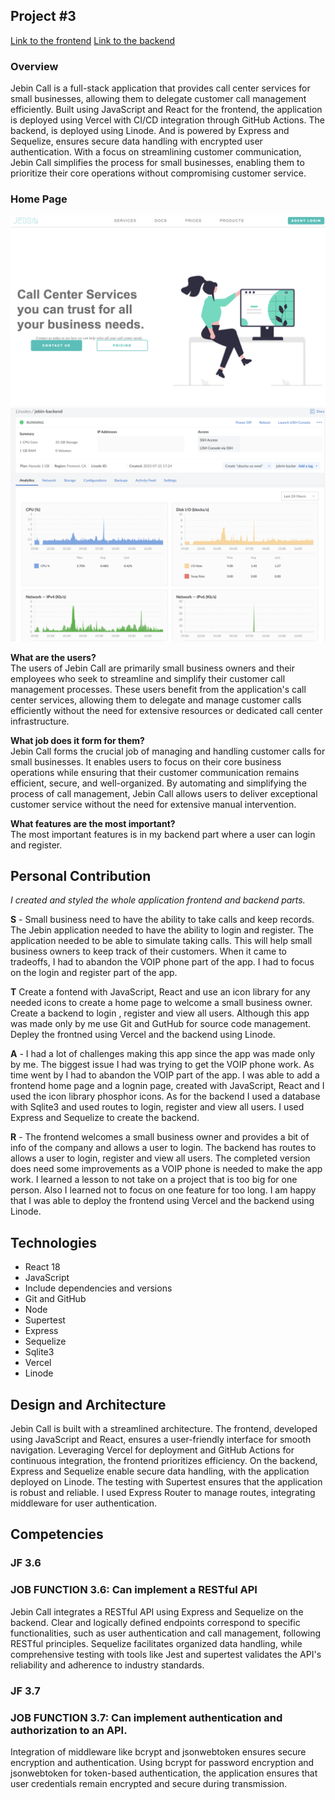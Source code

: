 ## Project #3
[Link to the frontend](https://github.com/ejero/Jebin-call)
[Link to the backend](https://github.com/ejero/Jebin-Backend)

### Overview
Jebin Call is a full-stack application that provides call center services for small businesses, allowing them to delegate customer call management efficiently. Built using JavaScript and React for the frontend, the application is deployed using Vercel with CI/CD integration through GitHub Actions. The backend, is deployed using Linode. And is powered by Express and Sequelize, ensures secure data handling with encrypted user authentication. With a focus on streamlining customer communication, Jebin Call simplifies the process for small businesses, enabling them to prioritize their core operations without compromising customer service.


### Home Page
![Home Page](Jebin-dp.png)
![Backend Page](deployment.png)    

**What are the users?**  
The users of Jebin Call are primarily small business owners and their employees who seek to streamline and simplify their customer call management processes. These users benefit from the application's call center services, allowing them to delegate and manage customer calls efficiently without the need for extensive resources or dedicated call center infrastructure.  

**What job does it form for them?**  
Jebin Call forms the crucial job of managing and handling customer calls for small businesses. It enables users to focus on their core business operations while ensuring that their customer communication remains efficient, secure, and well-organized. By automating and simplifying the process of call management, Jebin Call allows users to deliver exceptional customer service without the need for extensive manual intervention.

**What features are the most important?**  
The most important features is in my backend part where a user can login and register.  

## Personal Contribution  
_I created and styled the whole application frontend and backend parts._  

**S** - Small business need to have the ability to take calls and keep records. The Jebin application needed to have the ability to login and register. The application needed to be able to simulate taking calls. This will help small business owners to keep track of their customers. When it came to tradeoffs, I had to abandon the VOIP phone part of the app. I had to focus on the login and register part of the app.  

**T** Create a fontend with JavaScript, React and use an icon library for any needed icons to create a home page to welcome a small business owner. Create a backend to login , register and view all users. Although this app was made only by me use Git and GutHub for source code management.  Depley the frontned using Vercel and the backend using Linode.  

**A** - I had a lot of challenges making this app since the app was made only by me. The biggest issue I had was trying to get the VOIP phone work. As time went by I had to abandon the VOIP part of the app. I was able to add a frontend home page and a lognin page, created with JavaScript, React and I used the icon library phosphor icons. As for the backend I used a database with Sqlite3 and used routes to login, register and view all users. I used Express and Sequelize to create the backend.  

**R** - The frontend welcomes a small business owner and provides a bit of info of the company and allows a user to login. The backend has routes to allows a user to login, register and view all users. The completed version does need some improvements as a VOIP phone is needed to make the app work. I learned a lesson to not take on a project that is too big for one person. Also I learned not to focus on one feature for too long. I am happy that I was able to deploy the frontend using Vercel and the backend using Linode.


## Technologies
- React 18
- JavaScript
- Include dependencies and versions
- Git and GitHub
- Node
- Supertest
- Express
- Sequelize
- Sqlite3
- Vercel
- Linode

## Design and Architecture
Jebin Call is built with a streamlined architecture. The frontend, developed using JavaScript and React, ensures a user-friendly interface for smooth navigation. Leveraging Vercel for deployment and GitHub Actions for continuous integration, the frontend prioritizes efficiency. On the backend, Express and Sequelize enable secure data handling, with the application deployed on Linode. The testing with Supertest ensures that the application is robust and reliable.  I used Express Router to manage routes, integrating middleware for user authentication. 


## Competencies
### JF 3.6
### JOB FUNCTION 3.6: Can implement a RESTful API  
Jebin Call integrates a RESTful API using Express and Sequelize on the backend. Clear and logically defined endpoints correspond to specific functionalities, such as user authentication and call management, following RESTful principles. Sequelize facilitates organized data handling, while comprehensive testing with tools like Jest and supertest validates the API's reliability and adherence to industry standards.


### JF 3.7
### JOB FUNCTION 3.7: Can implement authentication and authorization to an API.
 Integration of middleware like bcrypt and jsonwebtoken ensures secure encryption and authentication. Using bcrypt for password encryption and jsonwebtoken for token-based authentication, the application ensures that user credentials remain encrypted and secure during transmission.
